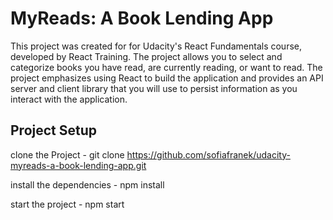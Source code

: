# MyReads: A Book Lending App

This project was created for for Udacity's React Fundamentals course, developed by React Training. The project allows you to select and categorize books you have read, are currently reading, or want to read. The project emphasizes using React to build the application and provides an API server and client library that you will use to persist information as you interact with the application.

## Project Setup

clone the Project - git clone https://github.com/sofiafranek/udacity-myreads-a-book-lending-app.git

install the dependencies - npm install

start the project - npm start
